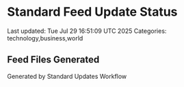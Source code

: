 # Standard Feed Update Status
Last updated: Tue Jul 29 16:51:09 UTC 2025
Categories: technology,business,world

## Feed Files Generated

Generated by Standard Updates Workflow
